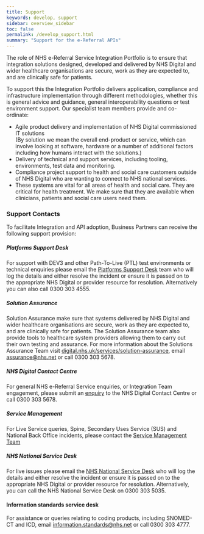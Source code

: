 ```yaml
---
title: Support
keywords: develop, support
sidebar: overview_sidebar
toc: false
permalink: /develop_support.html
summary: "Support for the e-Referral APIs"
---
```


The role of NHS e-Referral Service Integration Portfolio is to ensure that integration solutions designed, developed and delivered by NHS Digital and wider healthcare organisations are secure, work as they are expected to, and are clinically safe for patients.  

To support this the Integration Portfolio delivers application, compliance and infrastructure implementation through different methodologies, whether this is general advice and guidance, general interoperability questions or test environment support. Our specialist team members provide and co-ordinate:

  -	Agile product delivery and implementation of NHS Digital commissioned IT solutions  
(By solution we mean the overall end-product or service, which can involve looking at software, hardware or a number of additional factors including how humans interact with the solutions.)
  -	Delivery of technical and support services, including tooling, environments, test data and monitoring.
  -	Compliance project support to health and social care customers outside of NHS Digital who are wanting to connect to NHS national services.
  -	These systems are vital for all areas of health and social care. They are critical for health treatment. We make sure that they are available when clinicians, patients and social care users need them.

### Support Contacts
To facilitate Integration and API adoption, Business Partners can receive the following support provision:
##### Platforms Support Desk
For support with DEV3 and other Path-To-Live (PTL) test environments or technical enquiries please email the [Platforms Support Desk](mailto:platforms.supportdesk@nhs.net) team who will log the details and either resolve the incident or ensure it is passed on to the appropriate NHS Digital or provider resource for resolution. Alternatively you can also call 0300 303 4555.
##### Solution Assurance
Solution Assurance make sure that systems delivered by NHS Digital and wider healthcare organisations are secure, work as they are expected to, and are clinically safe for patients. The Solution Assurance team also provide tools to healthcare system providers allowing them to carry out their own testing and assurance. For more information about the Solutions Assurance Team visit [digital.nhs.uk/services/solution-assurance](https://digital.nhs.uk/services/solution-assurance), email [assurance@nhs.net](mailto:assurance@nhs.net) or call 0300 303 5678.
##### NHS Digital Contact Centre
For general NHS e-Referral Service enquiries, or Integration Team engagement, please submit an [enquiry](https://digital.nhs.uk/forms/contact-centre-feedback-form) to the NHS Digital Contact Centre or call 0300 303 5678.
##### Service Management
For Live Service queries, Spine, Secondary Uses Service (SUS) and National Back Office incidents, please contact the [Service Management Team](https://digital.nhs.uk/services/service-management)
##### NHS National Service Desk
For live issues please email the [NHS National Service Desk](mailto:ssd.nationalservicedesk@nhs.net) who will log the details and either resolve the incident or ensure it is passed on to the appropriate NHS Digital or provider resource for resolution. Alternatively, you can call the NHS National Service Desk on 0300 303 5035.
#### Information standards service desk
For assistance or queries relating to coding products, including SNOMED-CT and ICD, email [information.standards@nhs.net](mailto:information.standards@nhs.net)	or call 0300 303 4777.
